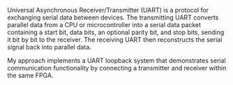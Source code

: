Universal Asynchronous Receiver/Transmitter (UART) is a protocol for exchanging serial data between devices. 
The transmitting UART converts parallel data from a CPU or microcontroller into a serial data packet containing a start bit, data bits, an optional parity bit, and stop bits, sending it bit by bit to the receiver. 
The receiving UART then reconstructs the serial signal back into parallel data.


My approach implements a UART loopback system that demonstrates serial communication functionality by connecting a transmitter and receiver within the same FPGA.

